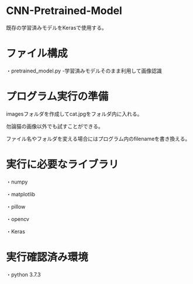 # CNN-Pretrained-Model
既存の学習済みモデルをKerasで使用する。

# ファイル構成
・pretrained_model.py
  -学習済みモデルそのまま利用して画像認識
  
# プログラム実行の準備
imagesフォルダを作成してcat.jpgをフォルダ内に入れる。

勿論猫の画像以外でも試すことができる。

ファイル名やフォルダを変える場合にはプログラム内のfilenameを書き換える。

# 実行に必要なライブラリ
・numpy

・matplotlib

・pillow

・opencv

・Keras

# 実行確認済み環境
・python 3.7.3
